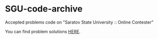 # SGU-code-archive

Accepted problems code on "Saratov State University :: Online Contester"

You can find problem solutions [HERE](http://blog.csdn.net/u010929036).
